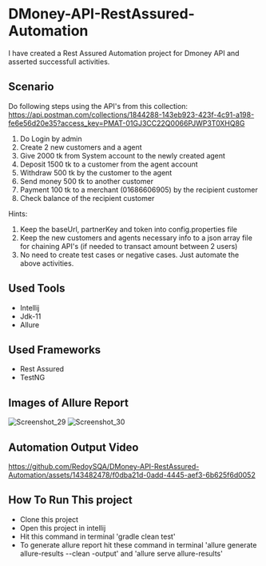 # DMoney-API-RestAssured-Automation
  I have created a Rest Assured Automation project for Dmoney API and asserted successfull activities.

## Scenario
   Do following steps using the API's from this collection:
https://api.postman.com/collections/1844288-143eb923-423f-4c91-a198-fe6e56d20e35?access_key=PMAT-01GJ3CC22Q0066PJWP3T0XHQ8G

1. Do Login by admin
2. Create 2 new customers and a agent
3. Give 2000 tk from System account to the newly created agent
4. Deposit 1500 tk to a customer from the agent account
5. Withdraw 500 tk by the customer to the agent
6. Send money 500 tk to another customer
7. Payment 100 tk to a merchant (01686606905) by the recipient customer
8. Check balance of the recipient customer

Hints:
1. Keep the baseUrl, partnerKey and token into config.properties file
2. Keep the new customers and agents necessary  info to a json array file for chaining API's (if needed to transact amount between 2 users)
3. No need to create test cases or negative cases. Just automate the above activities.

## Used Tools
   - Intellij
   - Jdk-11
   - Allure

## Used Frameworks
   - Rest Assured
   - TestNG

## Images of Allure Report
   ![Screenshot_29](https://github.com/RedoySQA/DMoney-API-RestAssured-Automation/assets/143482478/0cf72051-837e-4465-a005-ff8803f0c2ea)
   ![Screenshot_30](https://github.com/RedoySQA/DMoney-API-RestAssured-Automation/assets/143482478/b2e538de-fdc0-44ea-8ce0-012af156eeb3)

## Automation Output Video
   https://github.com/RedoySQA/DMoney-API-RestAssured-Automation/assets/143482478/f0dba21d-0add-4445-aef3-6b625f6d0052
   
## How To Run This project
   - Clone this project
   - Open this project in intellij
   - Hit this command in terminal
     'gradle clean test'
   - To generate allure report hit these command in terminal
     'allure generate allure-results --clean -output' and
     'allure serve allure-results'


